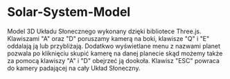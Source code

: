 # Solar-System-Model
Model 3D Układu Słonecznego wykonany dzięki bibliotece Three.js. Klawiszami "A" oraz "D" poruszamy kamerą na boki, klawisze
"Q" i "E" oddalają ją lub przybliżają. 
Dodatkwo wyświetlane menu z nazwami planet pozwala po kliknięciu skupić kamerę na danej planecie skąd możemy także za 
pomocą klawiszy "A" i "D" obejrzeć ją dookoła.
Klawisz "ESC" powraca do kamery padającej na cały Układ Słoneczny.
